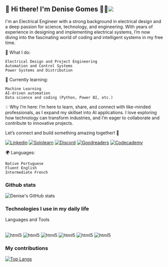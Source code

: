 ## 👋 Hi there! I'm Denise Gomes 👩‍🔧![](https://komarev.com/ghpvc/?username=denisegpaulo&style=for-the-badge&abbreviated=true&color=blueviolet)
I'm an Electrical Engineer with a strong background in electrical design and a deep passion for science, technology, and engineering. With years of experience in designing and implementing electrical systems, I’m now diving into the fascinating world of coding and intelligent systems in my free time.

🔧 What I do:

    Electrical Design and Project Engineering
    Automation and Control Systems
    Power Systems and Distribution

🌱 Currently learning:

    Machine Learning
    AI-driven automation
    Data science and coding (Python, Power BI, etc.)

💡 Why I’m here:
I’m here to learn, share, and connect with like-minded professionals, as I expand my skillset into AI applications. I love exploring how technology can transform industries, and I’m eager to collaborate and contribute to innovative projects.

Let’s connect and build something amazing together! 🚀

[![Linkedin ](https://img.shields.io/badge/LinkedIn-0077B5?style=for-the-badge&logo=linkedin&logoColor=white)](https://www.linkedin.com/in/denise-g-28bb8823/)
[![Sololearn](https://img.shields.io/badge/-Sololearn-3a464b?style=for-the-badge&logo=Sololearn&logoColor=white)](https://www.sololearn.com/en/profile/7814021)
[![Discord](https://img.shields.io/badge/Discord-7289DA?style=for-the-badge&logo=discord&logoColor=white)]()
[![Goodreaders](https://img.shields.io/badge/Goodreads-372213?style=for-the-badge&logo=goodreads&logoColor=white)](https://www.goodreads.com/user/show/15336519-denise-gomes-paulo)
[![Codecademy](https://img.shields.io/badge/Codecademy-FFF0E5?style=for-the-badge&logo=codecademy&logoColor=303347)](https://www.codecademy.com/profiles/deniseGomes5568716832)

🌍 Languages:

    Native Portuguese
    Fluent English
    Intermediate French

### Github stats
![Denise's GitHub stats](https://github-readme-stats.vercel.app/api?username=denisegpaulo&show_icons=true&theme=dracula)

### Technologies I use in my daily life
Languages and Tools
<div style ="display: inline_block"><br/>
    <img align = "center" alt = "html5" src="https://img.shields.io/badge/Python-3776AB?style=for-the-badge&logo=python&logoColor=white"> 
    <img align = "center" alt = "html5" src="https://img.shields.io/badge/JavaScript-F7DF1E?style=for-the-badge&logo=javascript&logoColor=black" >   
    <img align = "center" alt = "html5" src="https://img.shields.io/badge/HTML5-E34F26?style=for-the-badge&logo=html5&logoColor=white"> 
    <img align = "center" alt = "html5" src="https://img.shields.io/badge/CSS3-1572B6?style=for-the-badge&logo=css3&logoColor=white"> 
    <img align = "center" alt = "html5" src="https://img.shields.io/badge/TypeScript-007ACC?style=for-the-badge&logo=typescript&logoColor=white">
    <img align = "center" alt = "html5" src="https://img.shields.io/badge/Node.js-43853D?style=for-the-badge&logo=node.js&logoColor=white">
    
</div>

### My contributions

[![Top Langs](https://github-readme-stats.vercel.app/api/top-langs/?username=denisegpaulo)](https://github.com/denisegpaulo/github-readme-stats)


